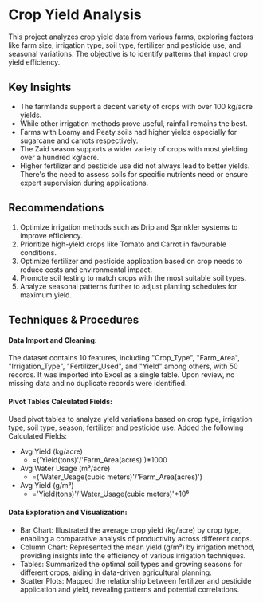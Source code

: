 # Crop Yield Analysis
This project analyzes crop yield data from various farms, exploring factors like farm size, irrigation type, soil type, fertilizer and pesticide use, and seasonal variations. The objective is to identify patterns that impact crop yield efficiency.

## Key Insights
- The farmlands support a decent variety of crops with over 100 kg/acre yields.
- While other irrigation methods prove useful, rainfall remains the best.
- Farms with Loamy and Peaty soils had higher yields especially for sugarcane and carrots respectively.
- The Zaid season supports a wider variety of crops with most yielding over a hundred kg/acre.
- Higher fertilizer and pesticide use did not always lead to better yields. There's the need to assess soils for specific nutrients need or ensure expert supervision during applications.

## Recommendations
1. Optimize irrigation methods such as Drip and Sprinkler systems to improve efficiency.
2. Prioritize high-yield crops like Tomato and Carrot in favourable conditions.
3. Optimize fertilizer and pesticide application based on crop needs to reduce costs and environmental impact.
4. Promote soil testing to match crops with the most suitable soil types.
5. Analyze seasonal patterns further to adjust planting schedules for maximum yield.


## Techniques & Procedures

#### Data Import and Cleaning:
The dataset contains 10 features, including "Crop_Type", "Farm_Area", "Irrigation_Type", "Fertilizer_Used", and "Yield" among others, with 50 records. It was imported into Excel as a single table. Upon review, no missing data and no duplicate records were identified.

#### Pivot Tables Calculated Fields:
Used pivot tables to analyze yield variations based on crop type, irrigation type, soil type, season, fertilizer and pesticide use.
Added the following Calculated Fields:

- Avg Yield (kg/acre)
  * =('Yield(tons)'/'Farm_Area(acres)')*1000
- Avg Water Usage (m³/acre)
  * =('Water_Usage(cubic meters)'/'Farm_Area(acres)')
- Avg Yield (g/m³)
  * ='Yield(tons)'/'Water_Usage(cubic meters)'*10⁶
  
#### Data Exploration and Visualization:
- Bar Chart: Illustrated the average crop yield (kg/acre) by crop type, enabling a comparative analysis of productivity across different crops.
- Column Chart: Represented the mean yield (g/m³) by irrigation method, providing insights into the efficiency of various irrigation techniques.
- Tables: Summarized the optimal soil types and growing seasons for different crops, aiding in data-driven agricultural planning.
- Scatter Plots: Mapped the relationship between fertilizer and pesticide application and yield, revealing patterns and potential correlations.
